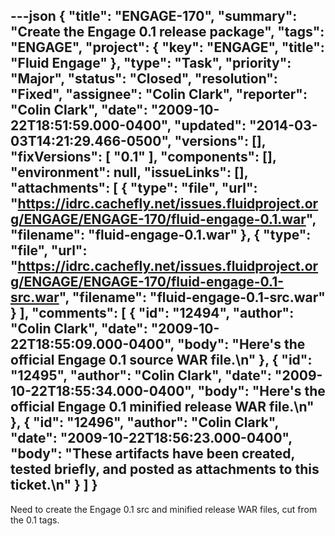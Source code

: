 ---json
{
  "title": "ENGAGE-170",
  "summary": "Create the Engage 0.1 release package",
  "tags": "ENGAGE",
  "project": {
    "key": "ENGAGE",
    "title": "Fluid Engage"
  },
  "type": "Task",
  "priority": "Major",
  "status": "Closed",
  "resolution": "Fixed",
  "assignee": "Colin Clark",
  "reporter": "Colin Clark",
  "date": "2009-10-22T18:51:59.000-0400",
  "updated": "2014-03-03T14:21:29.466-0500",
  "versions": [],
  "fixVersions": [
    "0.1"
  ],
  "components": [],
  "environment": null,
  "issueLinks": [],
  "attachments": [
    {
      "type": "file",
      "url": "https://idrc.cachefly.net/issues.fluidproject.org/ENGAGE/ENGAGE-170/fluid-engage-0.1.war",
      "filename": "fluid-engage-0.1.war"
    },
    {
      "type": "file",
      "url": "https://idrc.cachefly.net/issues.fluidproject.org/ENGAGE/ENGAGE-170/fluid-engage-0.1-src.war",
      "filename": "fluid-engage-0.1-src.war"
    }
  ],
  "comments": [
    {
      "id": "12494",
      "author": "Colin Clark",
      "date": "2009-10-22T18:55:09.000-0400",
      "body": "Here's the official Engage 0.1 source WAR file.\n"
    },
    {
      "id": "12495",
      "author": "Colin Clark",
      "date": "2009-10-22T18:55:34.000-0400",
      "body": "Here's the official Engage 0.1 minified release WAR file.\n"
    },
    {
      "id": "12496",
      "author": "Colin Clark",
      "date": "2009-10-22T18:56:23.000-0400",
      "body": "These artifacts have been created, tested briefly, and posted as attachments to this ticket.\n"
    }
  ]
}
---
Need to create the Engage 0.1 src and minified release WAR files, cut from the 0.1 tags.

        